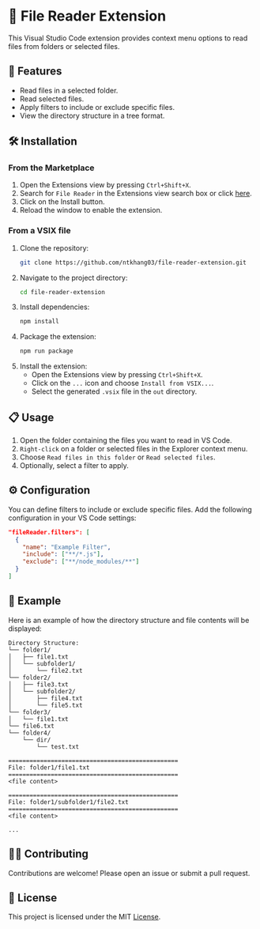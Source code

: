 # 📂 File Reader Extension
This Visual Studio Code extension provides context menu options to read files from folders or selected files.

## 🚀 Features

- Read files in a selected folder.
- Read selected files.
- Apply filters to include or exclude specific files.
- View the directory structure in a tree format.

## 🛠️ Installation
### From the Marketplace
1. Open the Extensions view by pressing `Ctrl+Shift+X`.
2. Search for `File Reader` in the Extensions view search box or click [here](https://marketplace.visualstudio.com/items?itemName=ntkhang03.file-reader).
3. Click on the Install button.
4. Reload the window to enable the extension.

### From a VSIX file
1. Clone the repository:
   ```sh
   git clone https://github.com/ntkhang03/file-reader-extension.git
   ```
2. Navigate to the project directory:
   ```sh
   cd file-reader-extension
   ```
3. Install dependencies:
   ```sh
   npm install
   ```
4. Package the extension:
	 ```sh
	 npm run package
	 ```
5.  Install the extension:
	 - Open the Extensions view by pressing `Ctrl+Shift+X`.
	 - Click on the `...` icon and choose `Install from VSIX...`.
	 - Select the generated `.vsix` file in the `out` directory.



## 📋 Usage

1. Open the folder containing the files you want to read in VS Code.
2. `Right-click` on a folder or selected files in the Explorer context menu.
3. Choose `Read files in this folder` or `Read selected files`.
4. Optionally, select a filter to apply.

## ⚙️ Configuration

You can define filters to include or exclude specific files. Add the following configuration in your VS Code settings:

```json
"fileReader.filters": [
  {
    "name": "Example Filter",
    "include": ["**/*.js"],
    "exclude": ["**/node_modules/**"]
  }
]
```

## 📄 Example

Here is an example of how the directory structure and file contents will be displayed:

```
Directory Structure:
└── folder1/
│   ├── file1.txt
│   └── subfolder1/
│       └── file2.txt
└── folder2/
│   ├── file3.txt
│   └── subfolder2/
│       ├── file4.txt
│       └── file5.txt
└── folder3/
│   └── file1.txt
└── file6.txt
└── folder4/
    └── dir/
        └── test.txt

================================================
File: folder1/file1.txt
================================================
<file content>

================================================
File: folder1/subfolder1/file2.txt
================================================
<file content>

...
```

## 🧑‍💻 Contributing

Contributions are welcome! Please open an issue or submit a pull request.

## 📄 License

This project is licensed under the MIT [License](LICENSE).
